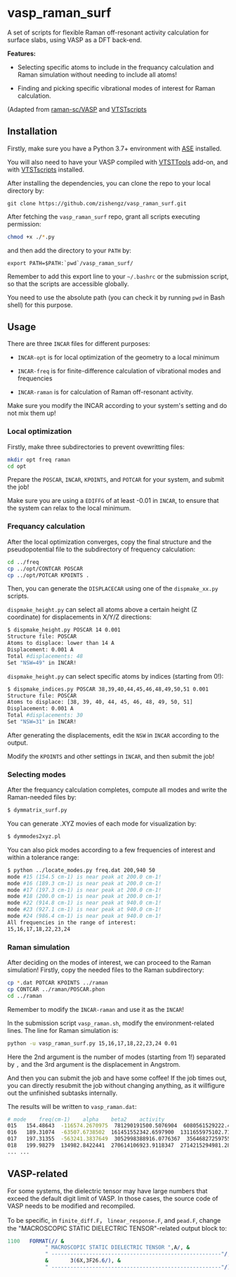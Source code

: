 # vasp_raman_surf

A set of scripts for flexible Raman off-resonant activity calculation for surface slabs, using VASP as a DFT back-end.

**Features:**

- Selecting specific atoms to include in the frequancy calculation and Raman simulation without needing to include all atoms!

- Finding and picking specific vibrational modes of interest for Raman calculation.

(Adapted from [raman-sc/VASP](https://github.com/raman-sc/VASP) and [VTSTscripts](https://theory.cm.utexas.edu/vtsttools/scripts.html)

## Installation

Firstly, make sure you have a Python 3.7+ environment with [ASE](https://wiki.fysik.dtu.dk/ase/install.html) installed.

You will also need to have your VASP compiled with [VTSTTools](https://theory.cm.utexas.edu/vtsttools/installation.html) add-on, and with [VTSTscripts](https://theory.cm.utexas.edu/vtsttools/scripts.html) installed.

After installing the dependencies, you can clone the repo to your local directory by:

```shell
git clone https://github.com/zishengz/vasp_raman_surf.git
```

After fetching the `vasp_raman_surf` repo, grant all scripts executing permission:

```bash
chmod +x ./*.py
```

and then add the directory to your `PATH` by:

```shell
export PATH=$PATH:`pwd`/vasp_raman_surf/
```

Remember to add this export line to your `~/.bashrc` or the submission script, so that the scripts are accessible globally.

You need to use the absolute path (you can check it by running `pwd` in Bash shell) for this purpose.

## Usage

There are three `INCAR` files for different purposes:

- `INCAR-opt` is for local optimization of the geometry to a local minimum

- `INCAR-freq` is for finite-difference calculation of vibrational modes and frequencies

- `INCAR-raman` is for calculation of Raman off-resonant activity.

Make sure you modify the INCAR according to your system's setting and do not mix them up!

### Local optimization

Firstly, make three subdirectories to prevent ovewritting files:

```bash
mkdir opt freq raman
cd opt
```

Prepare the `POSCAR`, `INCAR`, `KPOINTS`, and `POTCAR` for your system, and submit the job!

Make sure you are using a `EDIFFG` of at least -0.01 in `INCAR`, to ensure that the system can relax to the local minimum.

### Frequancy calculation

After the local optimization converges, copy the final structure and the pseudopotential file to the subdirectory of frequency calculation:

```bash
cd ../freq
cp ../opt/CONTCAR POSCAR
cp ../opt/POTCAR KPOINTS .
```

Then, you can generate the `DISPLACECAR` using one of the `dispmake_xx.py` scripts.

`dispmake_height.py` can select all atoms above a certain height (Z coordinate) for displacements in X/Y/Z directions:

```bash
$ dispmake_height.py POSCAR 14 0.001
Structure file: POSCAR
Atoms to displace: lower than 14 A
Displacement: 0.001 A
Total #displacements: 48
Set "NSW=49" in INCAR!
```

`dispmake_height.py` can select specific atoms by indices (starting from 0!):

```bash
$ dispmake_indices.py POSCAR 38,39,40,44,45,46,48,49,50,51 0.001
Structure file: POSCAR
Atoms to displace: [38, 39, 40, 44, 45, 46, 48, 49, 50, 51]
Displacement: 0.001 A
Total #displacements: 30
Set "NSW=31" in INCAR!
```

After generating the displacements, edit the `NSW` in `INCAR` according to the output.

Modify the `KPOINTS` and other settings in `INCAR`, and then submit the job!

### Selecting modes

After the frequancy calculation completes, compute all modes and write the Raman-needed files by:

```bash
$ dymmatrix_surf.py
```

You can generate .XYZ movies of each mode for visualization by:

```bash
$ dymmodes2xyz.pl
```

You can also pick modes according to a few frequencies of interest and within a tolerance range:

```bash
$ python ../locate_modes.py freq.dat 200,940 50
mode #15 (154.5 cm-1) is near peak at 200.0 cm-1!
mode #16 (189.3 cm-1) is near peak at 200.0 cm-1!
mode #17 (197.3 cm-1) is near peak at 200.0 cm-1!
mode #18 (200.0 cm-1) is near peak at 200.0 cm-1!
mode #22 (914.8 cm-1) is near peak at 940.0 cm-1!
mode #23 (927.1 cm-1) is near peak at 940.0 cm-1!
mode #24 (986.4 cm-1) is near peak at 940.0 cm-1!
All frequencies in the range of interest:
15,16,17,18,22,23,24
```

### Raman simulation

After deciding on the modes of interest, we can proceed to the Raman simulation! Firstly, copy the needed files to the Raman subdirectory:

```bash
cp *.dat POTCAR KPOINTS ../raman
cp CONTCAR ../raman/POSCAR.phon
cd ../raman
```

Remember to modify the `INCAR-raman` and use it as the `INCAR`! 

In the submission script `vasp_raman.sh`, modify the environment-related lines. The line for Raman simulation is:

```bash
python -u vasp_raman_surf.py 15,16,17,18,22,23,24 0.01
```

Here the 2nd argument is the number of modes (starting from 1!) separated by `,` and the 3rd argument is the displacement in Angstrom.

And then you can submit the job and have some coffee! If the job times out, you can directly resubmit the job without changing anything, as it willfigure out the unfinished subtasks internally.

The results will be written to `vasp_raman.dat`:

```bash
# mode    freq(cm-1)    alpha    beta2    activity
015   154.48643  -116574.2670975  781290191500.5076904  6080561529222.4189453
016   189.31074  -63507.6738502  161451552342.6597900  1311655975102.7124023
017   197.31355  -563241.3837649  3052998388916.0776367  35646827259755.2890625
018   199.98279  134982.8422441  270614106923.9118347  2714215294981.2832031
... ...
```

## VASP-related

For some systems, the dielectric tensor may have large numbers that exceed the default digit limit of VASP. In those cases, the source code of VASP needs to be modified and recompiled.

To be specific, in `finite_diff.F`， `linear_response.F`, and `pead.F`, change the "MACROSCOPIC STATIC DIELECTRIC TENSOR"-related output block to:

```fortran
1100   FORMAT(// &                                                       
            " MACROSCOPIC STATIC DIELECTRIC TENSOR ",A/, &               
            " ------------------------------------------------------"/, &
            &       3(6X,3F26.6/), &                                     
            " ------------------------------------------------------"/)  
```
